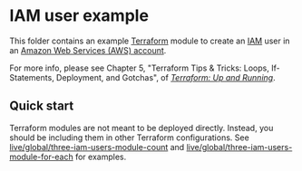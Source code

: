 # IAM user example

This folder contains an example [Terraform](https://www.terraform.io/) module to create an
[IAM](https://aws.amazon.com/iam/) user in an [Amazon Web Services (AWS) account](http://aws.amazon.com/).

For more info, please see Chapter 5, "Terraform Tips & Tricks: Loops, If-Statements, Deployment, and Gotchas", of
*[Terraform: Up and Running](http://www.terraformupandrunning.com)*.

## Quick start

Terraform modules are not meant to be deployed directly. Instead, you should be including them in other Terraform
configurations. See [live/global/three-iam-users-module-count](../../../live/global/three-iam-users-module-count) and
[live/global/three-iam-users-module-for-each](../../../live/global/three-iam-users-module-for-each) for examples.